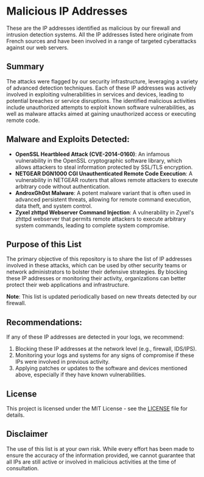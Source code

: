 # Malicious IP Addresses

These are the IP addresses identified as malicious by our firewall and intrusion detection systems. All the IP addresses listed here originate from French sources and have been involved in a range of targeted cyberattacks against our web servers.

## Summary

The attacks were flagged by our security infrastructure, leveraging a variety of advanced detection techniques. Each of these IP addresses was actively involved in exploiting vulnerabilities in services and devices, leading to potential breaches or service disruptions. The identified malicious activities include unauthorized attempts to exploit known software vulnerabilities, as well as malware attacks aimed at gaining unauthorized access or executing remote code.

## Malware and Exploits Detected:

- **OpenSSL Heartbleed Attack (CVE-2014-0160)**: An infamous vulnerability in the OpenSSL cryptographic software library, which allows attackers to steal information protected by SSL/TLS encryption.
- **NETGEAR DGN1000 CGI Unauthenticated Remote Code Execution**: A vulnerability in NETGEAR routers that allows remote attackers to execute arbitrary code without authentication.
- **AndroxGh0st Malware**: A potent malware variant that is often used in advanced persistent threats, allowing for remote command execution, data theft, and system control.
- **Zyxel zhttpd Webserver Command Injection**: A vulnerability in Zyxel's zhttpd webserver that permits remote attackers to execute arbitrary system commands, leading to complete system compromise.

## Purpose of this List

The primary objective of this repository is to share the list of IP addresses involved in these attacks, which can be used by other security teams or network administrators to bolster their defensive strategies. By blocking these IP addresses or monitoring their activity, organizations can better protect their web applications and infrastructure.

**Note**: This list is updated periodically based on new threats detected by our firewall.

## Recommendations:

If any of these IP addresses are detected in your logs, we recommend:
1. Blocking these IP addresses at the network level (e.g., firewall, IDS/IPS).
2. Monitoring your logs and systems for any signs of compromise if these IPs were involved in previous activity.
3. Applying patches or updates to the software and devices mentioned above, especially if they have known vulnerabilities.

## License

This project is licensed under the MIT License - see the [LICENSE](LICENSE) file for details.

## Disclaimer

The use of this list is at your own risk. While every effort has been made to ensure the accuracy of the information provided, we cannot guarantee that all IPs are still active or involved in malicious activities at the time of consultation.
